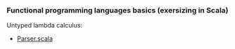 ### Functional programming languages basics (exersizing in Scala)

Untyped lambda calculus:
  * [Parser.scala](untyped/src/test/scala/sequent/untyped/ParserSpec.scala)
  

